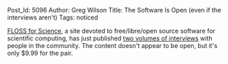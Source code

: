 Post_Id: 5096
Author: Greg Wilson
Title: The Software Is Open (even if the interviews aren't)
Tags: noticed

<p><a href="http://www.floss4science.com/">FLOSS for Science</a>, a site devoted to free/libre/open source software for scientific computing, has just published <a href="http://www.floss4science.com/floss4science-interviews-books/">two volumes of interviews</a> with people in the community. The content doesn't appear to be open, but it's only $9.99 for the pair.</p>
